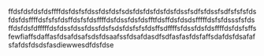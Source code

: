 ffdsfdsfdsfdsffffdsfdsfsfdssfdsfdsfsdsfdsfdsfdsfdsfdssfsdfsfdssfsdfsfsfsfdsfdsfdsffffdsfsfsfdsffdsfsfdsffffdsfdssfdsfdsfftfdsffdsfdsdsfffffdsfsfdsssfsfdsffdsfdsfdfffffdsfdssfdssfdssfdsfsdsfdsfsfsfdsffsdffffsfdssfdsfdsffffdsfdsfsffsfewfiaffsdaffasfdsafdsafsdsfdsaafssfdsafdasdfsdfasfasfdsfaffsdafdsfdsafafsfafdsfdsdsfasdiewwesdfdsfdse
